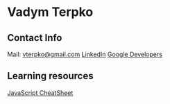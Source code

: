 # Vadym Terpko

## Contact Info
Mail: vterpko@gmail.com
[LinkedIn](https://linkedin.com/in/vadym-terpko-6119081a6)
[Google Developers](https://g.dev/vterpko)

## Learning resources
[JavaScript CheatSheet](https://vterpko.github.io/JavaScript_CheatSheet/)
